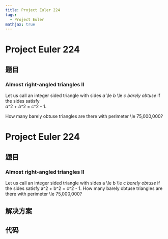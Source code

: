```yaml
---
title: Project Euler 224
tags:
  - Project Euler
mathjax: true
---
```

<escape><!-- more --></escape>
    
# Project Euler 224
## 题目
### Almost right-angled triangles II

Let us call an integer sided triangle with sides <var>a</var> \le <var>b</var> \le <var>c</var> <i>barely obtuse</i> if the sides satisfy <br /><var>a</var>^2 + <var>b</var>^2 = <var>c</var>^2 - 1.

How many barely obtuse triangles are there with perimeter \le 75,000,000?



# Project Euler 224
## 题目
### Almost right-angled triangles II

Let us call an integer sided triangle with sides a \le b \le c <i>barely obtuse</i> if the sides satisfy a^2 + b^2 = c^2 - 1.
How many barely obtuse triangles are there with perimeter \le 75,000,000?


## 解决方案


## 代码


